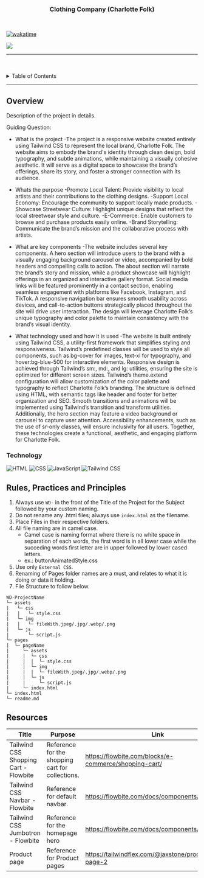 <a name="readme-top">

<br/>

<br />
<div align="center">
  <a href="https://github.com/zyx-0314/">

  </a>
<!-- TODO: Change Title to the name of the title of your Project -->
  <h3 align="center">Clothing Company (Charlotte Folk)</h3>
</div>


<br />

[![wakatime](https://wakatime.com/badge/user/7fb41645-0b63-4f59-a4ca-4c3d7f66f67b/project/94984d31-6f64-4d4d-9c94-5651db8bda44.svg)](https://wakatime.com/badge/user/7fb41645-0b63-4f59-a4ca-4c3d7f66f67b/project/94984d31-6f64-4d4d-9c94-5651db8bda44)

<!-- TODO: Change the zyx-0314 into your github username  -->
<!-- TODO: Change the WD-Template-Project into the same name of your folder -->
![](https://visit-counter.vercel.app/counter.png?page=edrudmadalan/WD-ClothingCompany)

---

<br />
<br />

<!-- TODO: If you want to add more layers for your readme -->
<details>
  <summary>Table of Contents</summary>
  <ol>
    <li>
      <a href="#overview">Overview</a>
      <ol>
        <li>
          <a href="#key-components">Key Components</a>
        </li>
        <li>
          <a href="#technology">Technology</a>
        </li>
      </ol>
    </li>
    <li>
      <a href="#rule,-practices-and-principles">Rules, Practices and Principles</a>
    </li>
    <li>
      <a href="#resources">Resources</a>
    </li>
  </ol>
</details>

---

## Overview

<!-- TODO: To be changed -->
<!-- The following are just sample -->
Description of the project in details.

Guiding Question:
- What is the project
    -The project is a responsive website created entirely using Tailwind CSS to represent the local brand, Charlotte Folk. The website aims to embody the brand's identity through clean design, bold typography, and subtle animations, while maintaining a visually cohesive aesthetic. It will serve as a digital space to showcase the brand’s offerings, share its story, and foster a stronger connection with its audience.
  
- Whats the purpose
    -Promote Local Talent: Provide visibility to local artists and their contributions to the clothing designs.
    -Support Local Economy: Encourage the community to support locally made products.
    -Showcase Streetwear Culture: Highlight unique designs that reflect the local streetwear style and culture.
    -E-Commerce: Enable customers to browse and purchase products easily online.
    -Brand Storytelling: Communicate the brand’s mission and the collaborative process with artists.

- What are key components
    -The website includes several key components. A hero section will introduce users to the brand with a visually engaging background carousel or video, accompanied by bold headers and compelling calls to action. The about section will narrate the brand’s story and mission, while a product showcase will highlight offerings in an organized and interactive gallery format. Social media links will be featured prominently in a contact section, enabling seamless engagement with platforms like Facebook, Instagram, and TikTok. A responsive navigation bar ensures smooth usability across devices, and call-to-action buttons strategically placed throughout the site will drive user interaction. The design will leverage Charlotte Folk’s unique typography and color palette to maintain consistency with the brand’s visual identity.
  
- What technology used and how it is used
      -The website is built entirely using Tailwind CSS, a utility-first framework that simplifies styling and responsiveness. Tailwind’s predefined classes will be used to style all components, such as bg-cover for images, text-xl for typography, and hover:bg-blue-500 for interactive elements. Responsive design is achieved through Tailwind’s sm:, md:, and lg: utilities, ensuring the site is optimized for different screen sizes. Tailwind’s theme.extend configuration will allow customization of the color palette and typography to reflect Charlotte Folk’s branding. The structure is defined using HTML, with semantic tags like header and footer for better organization and SEO. Smooth transitions and animations will be implemented using Tailwind’s transition and transform utilities. Additionally, the hero section may feature a video background or carousel to capture user attention. Accessibility enhancements, such as the use of sr-only classes, will ensure inclusivity for all users. Together, these technologies create a functional, aesthetic, and engaging platform for Charlotte Folk.


### Technology
<!-- TODO: List of Technology Used -->
![HTML](https://img.shields.io/badge/HTML-E34F26?style=for-the-badge&logo=html5&logoColor=white)
![CSS](https://img.shields.io/badge/CSS-1572B6?style=for-the-badge&logo=css3&logoColor=white)
![JavaScript](https://img.shields.io/badge/JavaScript-F7DF1E?style=for-the-badge&logo=javascript&logoColor=white)
![Tailwind CSS](https://img.shields.io/badge/Tailwind_CSS-38B2AC?style=for-the-badge&logo=tailwind-css&logoColor=white)

## Rules, Practices and Principles
1. Always use `WD-` in the front of the Title of the Project for the Subject followed by your custom naming.
2. Do not rename any .html files; always use `index.html` as the filename.
3. Place Files in their respective folders.
4. All file naming are in camel case.
   - Camel case is naming format where there is no white space in separation of each words, the first word is in all lower case while the succeding words first letter are in upper followed by lower cased letters.
   - ex.: buttonAnimatedStyle.css
5. Use only `External CSS`.
6. Renaming of Pages folder names are a must, and relates to what it is doing or data it holding.
7. File Structure to follow below.

```
WD-ProjectName
└─ assets
|   └─ css
|   |   └─ style.css
|   └─ img
|   |   └─ fileWith.jpeg/.jpg/.webp/.png
|   └─ js
|       └─ script.js
└─ pages
|  └─ pageName
|     └─ assets
|     |  └─ css
|     |  |  └─ style.css
|     |  └─ img
|     |  |  └─ fileWith.jpeg/.jpg/.webp/.png
|     |  └─ js
|     |     └─ script.js
|     └─ index.html
└─ index.html
└─ readme.md
```

## Resources

<!-- TODO: Add References -->
| Title | Purpose | Link |
|-|-|-|
| Tailwind CSS Shopping Cart - Flowbite | Reference for the shopping cart for collections. | https://flowbite.com/blocks/e-commerce/shopping-cart/ |
| Tailwind CSS Navbar - Flowbite | Reference for default navbar. | https://flowbite.com/docs/components/navbar/ |
| Tailwind CSS Jumbotron - Flowbite | Reference for the homepage hero | https://flowbite.com/docs/components/jumbotron/ |
| Product page | Reference for Product pages | https://tailwindflex.com/@jaxstone/product-page-2 |
